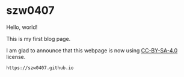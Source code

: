 # szw0407

Hello, world!

This is my first blog page.

I am glad to announce that this webpage is now using [CC-BY-SA-4.0](https://creativecommons.org/licenses/by-sa/4.0/) license.

`https://szw0407.github.io`
